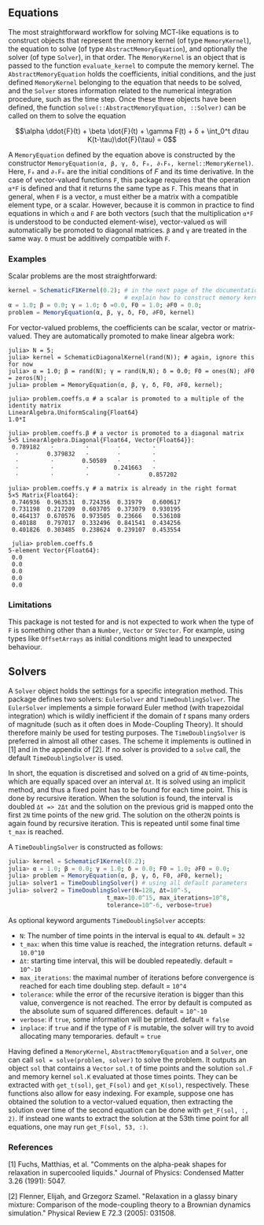
## Equations

The most straightforward workflow for solving MCT-like equations is to construct objects that represent the memory kernel (of type `MemoryKernel`), the equation to solve (of type `AbstractMemoryEquation`), and optionally the solver (of type `Solver`), in that order. The `MemoryKernel` is an object that is passed to the function `evaluate_kernel` to compute the memory kernel. The `AbstractMemoryEquation` holds the coefficients, initial conditions, and the just defined `MemoryKernel` belonging to the equation that needs to be solved, and the `Solver` stores information related to the numerical integration procedure, such as the time step. Once these three objects have been defined, the function `solve(::AbstractMemoryEquation, ::Solver)` can be called on them to solve the equation

$$\alpha \ddot{F}(t) + \beta \dot{F}(t) + \gamma F(t) + δ + \int_0^t d\tau K(t-\tau)\dot{F}(\tau) = 0$$

A `MemoryEquation` defined by the equation above is constructed by the constructor `MemoryEquation(α, β, γ, δ, F₀, ∂ₜF₀, kernel::MemoryKernel)`. Here, `F₀` and `∂ₜF₀` are the initial conditions of $F$ and its time derivative. In the case of vector-valued functions `F`, this package requires that the operation `α*F` is defined and that it returns the same type as `F`. This means that in general, when `F` is a vector, `α` must either be a matrix with a compatible element type, or a scalar. However, because it is common in practice to find equations in which `α` and `F` are both vectors (such that the multiplication `α*F` is understood to be conducted element-wise), vector-valued `α`s will automatically be promoted to diagonal matrices. `β` and `γ` are treated in the same way. `δ` must be additively compatible with `F`.

### Examples

Scalar problems are the most straightforward:

```julia
kernel = SchematicF1Kernel(0.2); # in the next page of the documentation we will 
                                 # explain how to construct memory kernels
α = 1.0; β = 0.0; γ = 1.0; δ =0.0, F0 = 1.0; ∂F0 = 0.0;
problem = MemoryEquation(α, β, γ, δ, F0, ∂F0, kernel)
```

For vector-valued problems, the coefficients can be scalar, vector or matrix-valued. They are automatically promoted to make linear algebra work:

```
julia> N = 5;
julia> kernel = SchematicDiagonalKernel(rand(N)); # again, ignore this for now
julia> α = 1.0; β = rand(N); γ = rand(N,N); δ = 0.0; F0 = ones(N); ∂F0 = zeros(N);
julia> problem = MemoryEquation(α, β, γ, δ, F0, ∂F0, kernel);

julia> problem.coeffs.α # a scalar is promoted to a multiple of the identity matrix
LinearAlgebra.UniformScaling{Float64}
1.0*I

julia> problem.coeffs.β # a vector is promoted to a diagonal matrix
5×5 LinearAlgebra.Diagonal{Float64, Vector{Float64}}:
 0.789182   ⋅         ⋅        ⋅         ⋅
  ⋅        0.379832   ⋅        ⋅         ⋅
  ⋅         ⋅        0.50589   ⋅         ⋅
  ⋅         ⋅         ⋅       0.241663   ⋅
  ⋅         ⋅         ⋅        ⋅        0.857202

julia> problem.coeffs.γ # a matrix is already in the right format
5×5 Matrix{Float64}:
 0.746936  0.963531  0.724356  0.31979   0.600617
 0.731198  0.217209  0.603705  0.373079  0.930195
 0.464137  0.670576  0.973505  0.23666   0.536108
 0.40188   0.797017  0.332496  0.841541  0.434256
 0.401826  0.303485  0.238624  0.239107  0.453554

 julia> problem.coeffs.δ
5-element Vector{Float64}:
 0.0
 0.0
 0.0
 0.0
 0.0
```

### Limitations

This package is not tested for and is not expected to work when the type of `F` is something other than a `Number`, `Vector` or `SVector`. For example, using types like `OffsetArrays` as initial conditions might lead to unexpected behaviour.

## Solvers

A `Solver` object holds the settings for a specific integration method. This package defines two solvers: `EulerSolver` and `TimeDoublingSolver`. The `EulerSolver` implements a simple forward Euler method (with trapezoidal integration) which is wildly inefficient if the domain of $t$ spans many orders of magnitude (such as it often does in Mode-Coupling Theory). It should therefore mainly be used for testing purposes. The `TimeDoublingSolver` is preferred in almost all other cases. The scheme it implements is outlined in [1] and in the appendix of [2]. If no solver is provided to a `solve` call, the default `TimeDoublingSolver` is used.

In short, the equation is discretised and solved on a grid of `4N` time-points, which are equally spaced over an interval `Δt`. It is solved using an implicit method, and thus a fixed point has to be found for each time point. This is done by recursive iteration. When the solution is found, the interval is doubled `Δt => 2Δt` and the solution on the previous grid is mapped onto the first `2N` time points of the new grid. The solution on the other`2N` points is again found by recursive iteration. This is repeated until some final time `t_max` is reached.

A `TimeDoublingSolver` is constructed as follows:

```julia
julia> kernel = SchematicF1Kernel(0.2);
julia> α = 1.0; β = 0.0; γ = 1.0; δ = 0.0; F0 = 1.0; ∂F0 = 0.0;
julia> problem = MemoryEquation(α, β, γ, δ, F0, ∂F0, kernel);
julia> solver1 = TimeDoublingSolver() # using all default parameters
julia> solver2 = TimeDoublingSolver(N=128, Δt=10^-5, 
                            t_max=10.0^15, max_iterations=10^8, 
                            tolerance=10^-6, verbose=true)
```
As optional keyword arguments `TimeDoublingSolver` accepts:
* `N`: The number of time points in the interval is equal to `4N`. default = `32`
* `t_max`: when this time value is reached, the integration returns. default = `10.0^10`
* `Δt`: starting time interval, this will be doubled repeatedly. default = `10^-10`
* `max_iterations`: the maximal number of iterations before convergence is reached for each time doubling step. default = `10^4`
* `tolerance`: while the error of the recursive iteration is bigger than this value, convergence is not reached. The error by default is computed as the absolute sum of squared differences. default = `10^-10`
* `verbose`: if `true`, some information will be printed. default = `false`
* `inplace`: if `true` and if the type of `F` is mutable, the solver will try to avoid allocating many temporaries. default = `true`

Having defined a `MemoryKernel`, `AbstractMemoryEquation` and a `Solver`, one can call `sol = solve(problem, solver)` to solve the problem. It outputs an object `sol` that contains a `Vector` `sol.t` of time points and the solution `sol.F` and memory kernel `sol.K` evaluated at those times points. They can be extracted with `get_t(sol)`, `get_F(sol)` and `get_K(sol)`, respectively. These functions also allow for easy indexing. For example, suppose one has obtained the solution to a vector-valued equation, then extracting the solution over time of the second equation can be done with `get_F(sol, :, 2)`. If instead one wants to extract the solution at the 53th time point for all equations, one may run `get_F(sol, 53, :)`.

### References
[1] Fuchs, Matthias, et al. "Comments on the alpha-peak shapes for relaxation in supercooled liquids." Journal of Physics: Condensed Matter 3.26 (1991): 5047.

[2] Flenner, Elijah, and Grzegorz Szamel. "Relaxation in a glassy binary mixture: Comparison of the mode-coupling theory to a Brownian dynamics simulation." Physical Review E 72.3 (2005): 031508.
